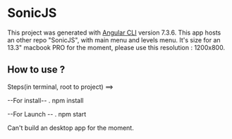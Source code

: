 # SonicJS

This project was generated with [Angular CLI](https://github.com/angular/angular-cli) version 7.3.6.
This app hosts an other repo "SonicJS", with main menu and levels menu.
It's size for an 13.3" macbook PRO for the moment, please use this resolution : 1200x800.

## How to use ?

Steps(in terminal, root to project) ==>

--For install--
. npm install

--For Launch --
. npm start 

Can't build an desktop app for the moment.
